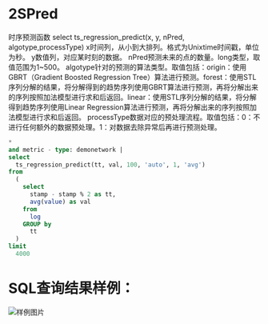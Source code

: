 # 2SPred

时序预测函数
select ts_regression_predict(x, y, nPred, algotype,processType)
x时间列，从小到大排列。格式为Unixtime时间戳，单位为秒。
y数值列，对应某时刻的数据。
nPred预测未来的点的数量。long类型，取值范围为1~500。
algotype针对的预测的算法类型。取值包括：origin：使用GBRT（Gradient Boosted Regression Tree）算法进行预测。forest：使用STL序列分解的结果，将分解得到的趋势序列使用GBRT算法进行预测，再将分解出来的序列按照加法模型进行求和后返回。linear：使用STL序列分解的结果，将分解得到趋势序列使用Linear Regression算法进行预测，再将分解出来的序列按照加法模型进行求和后返回。
processType数据对应的预处理流程。取值包括：0：不进行任何额外的数据预处理。1：对数据去除异常后再进行预测处理。


```SQL
*
and metric - type: demonetwork |
select
  ts_regression_predict(tt, val, 100, 'auto', 1, 'avg')
from
  (
    select
      stamp - stamp % 2 as tt,
      avg(value) as val
    from
      log
    GROUP by
      tt
  )
limit
  4000
```

# SQL查询结果样例：

![样例图片](http://slsconsole.oss-cn-hangzhou.aliyuncs.com/sql_sample/12-2SPred.jpg)